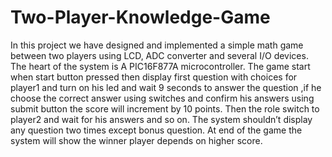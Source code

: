 # Two-Player-Knowledge-Game

In this project we have designed and implemented a simple math game between two players using LCD, ADC converter and several I/O devices.
The heart of the system is A PIC16F877A microcontroller. The game start when start button pressed then display first question with choices for player1 and turn on his led and wait 9 seconds to answer the question ,if he choose the correct answer using switches and confirm his answers using submit button the score will increment by 10 points. Then the role switch to player2 and wait for his answers and so on. The system shouldn’t display any question two times except bonus question. At end of the game the system will show the winner player depends on higher score.

